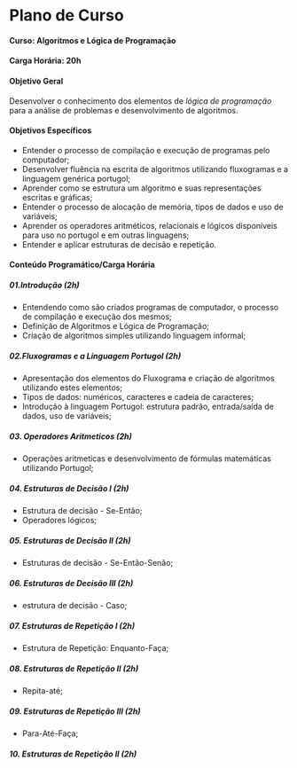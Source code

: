 # Plano de Curso
#### Curso: Algoritmos e Lógica de Programação
#### Carga Horária: 20h
#### Objetivo Geral
Desenvolver o conhecimento dos elementos de *lógica de programação* para a análise de problemas 
e desenvolvimento de algoritmos.

#### Objetivos Específicos
* Entender o processo de compilação e execução de programas pelo computador;
* Desenvolver fluência na escrita de algoritmos utilizando fluxogramas e a linguagem genérica portugol;
* Aprender como se estrutura um algoritmo e suas representações escritas e gráficas;
* Entender o processo de alocação de memória, tipos de dados e uso de variáveis;
* Aprender os operadores aritméticos, relacionais e lógicos disponíveis para uso no portugol e em outras linguagens;
* Entender e aplicar estruturas de decisão e repetição.

#### Conteúdo Programático/Carga Horária
##### 01.Introdução (2h)
* Entendendo como são criados programas de computador, o processo de compilação e execução dos mesmos;
* Definição de Algoritmos e Lógica de Programação;
* Criação de algoritmos simples utilizando linguagem informal;

##### 02.Fluxogramas e a Linguagem Portugol (2h)
* Apresentação dos elementos do Fluxograma e criação de algoritmos utilizando estes elementos;
* Tipos de dados: numéricos, caracteres e cadeia de caracteres;
* Introdução à linguagem Portugol: estrutura padrão, entrada/saída de dados, uso de variáveis;

##### 03. Operadores Aritmeticos (2h)
* Operações aritmeticas e desenvolvimento de fórmulas matemáticas utilizando Portugol;

##### 04. Estruturas de Decisão I (2h)
* Estrutura de decisão - Se-Então;
* Operadores lógicos;

##### 05. Estruturas de Decisão II (2h)
* Estruturas de decisão - Se-Então-Senão;

##### 06. Estruturas de Decisão III (2h)
* estrutura de decisão - Caso;

##### 07. Estruturas de Repetição I (2h)
* Estrutura de Repetição: Enquanto-Faça;

##### 08. Estruturas de Repetição II (2h)
* Repita-até;

##### 09. Estruturas de Repetição III (2h)
* Para-Até-Faça;

##### 10. Estruturas de Repetição II (2h)
